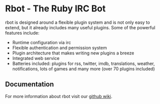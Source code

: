 # Rbot - The Ruby IRC Bot

rbot is designed around a flexible plugin system and is not only easy to
extend, but it already includes many useful plugins. Some of the powerful
features include:

* Runtime configuration via irc
* Flexible authentication and permission system
* Plugin architecture that makes writing new plugins a breeze
* Integrated web service
* Batteries included: plugins for rss, twitter, imdb, translations, weather, notifications, lots of games and many more (over 70 plugins included)

## Documentation

For more information about rbot visit our [github wiki](https://github.com/ruby-rbot/rbot/wiki).

